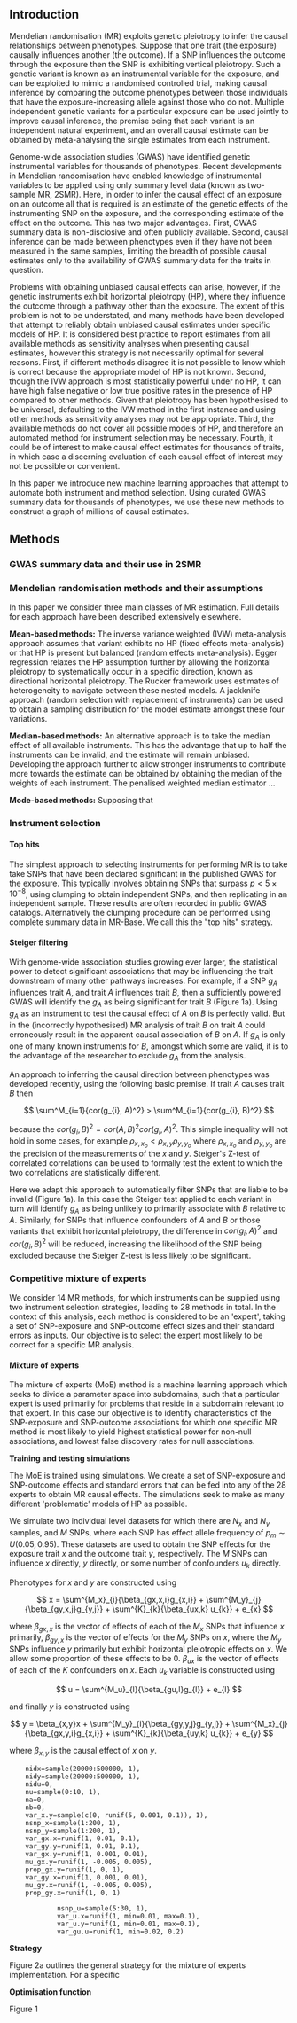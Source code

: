 ## Introduction

Mendelian randomisation (MR) exploits genetic pleiotropy to infer the causal relationships between phenotypes. Suppose that one trait (the exposure) causally influences another (the outcome). If a SNP influences the outcome through the exposure then the SNP is exhibiting vertical pleiotropy. Such a genetic variant is known as an instrumental variable for the exposure, and can be exploited to mimic a randomised controlled trial, making causal inference by comparing the outcome phenotypes between those individuals that have the exposure-increasing allele against those who do not. Multiple independent genetic variants for a particular exposure can be used jointly to improve causal inference, the premise being that each variant is an independent natural experiment, and an overall causal estimate can be obtained by meta-analysing the single estimates from each instrument.

Genome-wide association studies (GWAS) have identified genetic instrumental variables for thousands of phenotypes. Recent developments in Mendelian randomisation have enabled knowledge of instrumental variables to be applied using only summary level data (known as two-sample MR, 2SMR). Here, in order to infer the causal effect of an exposure on an outcome all that is required is an estimate of the genetic effects of the instrumenting SNP on the exposure, and the corresponding estimate of the effect on the outcome. This has two major advantages. First, GWAS summary data is non-disclosive and often publicly available. Second, causal inference can be made between phenotypes even if they have not been measured in the same samples, limiting the breadth of possible causal estimates only to the availability of GWAS summary data for the traits in question.

Problems with obtaining unbiased causal effects can arise, however, if the genetic instruments exhibit horizontal pleiotropy (HP), where they influence the outcome through a pathway other than the exposure. The extent of this problem is not to be understated, and many methods have been developed that attempt to reliably obtain unbiased causal estimates under specific models of HP. It is considered best practice to report estimates from all available methods as sensitivity analyses when presenting causal estimates, however this strategy is not necessarily optimal for several reasons. First, if different methods disagree it is not possible to know which is correct because the appropriate model of HP is not known. Second, though the IVW approach is most statistically powerful under no HP, it can have high false negative or low true positive rates in the presence of HP compared to other methods. Given that pleiotropy has been hypothesised to be universal, defaulting to the IVW method in the first instance and using other methods as sensitivity analyses may not be appropriate. Third, the available methods do not cover all possible models of HP, and therefore an automated method for instrument selection may be necessary. Fourth, it could be of interest to make causal effect estimates for thousands of traits, in which case a discerning evaluation of each causal effect of interest may not be possible or convenient. 

In this paper we introduce new machine learning approaches that attempt to automate both instrument and method selection. Using curated GWAS summary data for thousands of phenotypes, we use these new methods to construct a graph of millions of causal estimates.


## Methods

### GWAS summary data and their use in 2SMR




### Mendelian randomisation methods and their assumptions

In this paper we consider three main classes of MR estimation. Full details for each approach have been described extensively elsewhere.

**Mean-based methods:** The inverse variance weighted (IVW) meta-analysis approach assumes that variant exhibits no HP (fixed effects meta-analysis) or that HP is present but balanced (random effects meta-analysis). Egger regression relaxes the HP assumption further by allowing the horizontal pleiotropy to systematically occur in a specific direction, known as directional horizontal pleiotropy. The Rucker framework uses estimates of heterogeneity to navigate between these nested models. A jackknife approach (random selection with replacement of instruments) can be used to obtain a sampling distribution for the model estimate amongst these four variations.

**Median-based methods:** An alternative approach is to take the median effect of all available instruments. This has the advantage that up to half the instruments can be invalid, and the estimate will remain unbiased. Developing the approach further to allow stronger instruments to contribute more towards the estimate can be obtained by obtaining the median of the weights of each instrument. The penalised weighted median estimator ...

**Mode-based methods:** Supposing that 


### Instrument selection

#### Top hits

The simplest approach to selecting instruments for performing MR is to take take SNPs that have been declared significant in the published GWAS for the exposure. This typically involves obtaining SNPs that surpass $p < 5 \times 10^{-8}$, using clumping to obtain independent SNPs, and then replicating in an independent sample. These results are often recorded in public GWAS catalogs. Alternatively the clumping procedure can be performed using complete summary data in MR-Base. We call this the "top hits" strategy.


#### Steiger filtering

With genome-wide association studies growing ever larger, the statistical power to detect significant associations that may be influencing the trait downstream of many other pathways increases. For example, if a SNP $g_{A}$ influences trait $A$, and trait $A$ influences trait $B$, then a sufficiently powered GWAS will identify the $g_{A}$ as being significant for trait $B$ (Figure 1a). Using $g_{A}$ as an instrument to test the causal effect of $A$ on $B$ is perfectly valid. But in the (incorrectly hypothesised) MR analysis of trait $B$ on trait $A$ could erroneously result in the apparent causal association of $B$ on $A$. If $g_{A}$ is only one of many known instruments for $B$, amongst which some are valid, it is to the advantage of the researcher to exclude $g_{A}$ from the analysis. 

An approach to inferring the causal direction between phenotypes was developed recently, using the following basic premise. If trait $A$ causes trait $B$ then 

$$
\sum^M_{i=1}{cor(g_{i}, A)^2} > \sum^M_{i=1}{cor(g_{i}, B)^2}
$$

because the $cor(g_{i}, B)^2 = cor(A, B)^{2} cor(g_{i}, A)^{2}$. This simple inequality will not hold in some cases, for example $\rho_{x, x_o} < \rho_{x,y}\rho_{y,y_o}$ where $\rho_{x, x_o}$ and $\rho_{y, y_o}$ are the precision of the measurements of the $x$ and $y$. Steiger's Z-test of correlated correlations can be used to formally test the extent to which the two correlations are statistically different.

Here we adapt this approach to automatically filter SNPs that are liable to be invalid (Figure 1a). In this case the Steiger test applied to each variant in turn will identify $g_{A}$ as being unlikely to primarily associate with $B$ relative to $A$. Similarly, for SNPs that influence confounders of $A$ and $B$ or those variants that exhibit horizontal pleiotropy, the difference in $cor(g_{i}, A)^2$ and $cor(g_{i}, B)^2$ will be reduced, increasing the likelihood of the SNP being excluded because the Steiger Z-test is less likely to be significant.

### Competitive mixture of experts

We consider 14 MR methods, for which instruments can be supplied using two instrument selection strategies, leading to 28 methods in total. In the context of this analysis, each method is considered to be an 'expert', taking a set of SNP-exposure and SNP-outcome effect sizes and their standard errors as inputs. Our objective is to select the expert most likely to be correct for a specific MR analysis.

#### Mixture of experts

The mixture of experts (MoE) method is a machine learning approach which seeks to divide a parameter space into subdomains, such that a particular expert is used primarily for problems that reside in a subdomain relevant to that expert. In this case our objective is to identify characteristics of the SNP-exposure and SNP-outcome associations for which one specific MR method is most likely to yield highest statistical power for non-null associations, and lowest false discovery rates for null associations.

**Training and testing simulations**

The MoE is trained using simulations. We create a set of SNP-exposure and SNP-outcome effects and standard errors that can be fed into any of the 28 experts to obtain MR causal effects. The simulations seek to make as many different 'problematic' models of HP as possible.

We simulate two individual level datasets for which there are $N_x$ and $N_y$ samples, and $M$ SNPs, where each SNP has effect allele frequency of $p_m \sim U(0.05, 0.95)$. These datasets are used to obtain the SNP effects for the exposure trait $x$ and the outcome trait $y$, respectively. The $M$ SNPs can influence $x$ directly, $y$ directly, or some number of confounders $u_{k}$ directly. 

Phenotypes for $x$ and $y$ are constructed using

$$
x = \sum^{M_x}_{i}{\beta_{gx,x,i}g_{x,i}} + \sum^{M_y}_{j}{\beta_{gy,x,j}g_{y,j}} + \sum^{K}_{k}{\beta_{ux,k} u_{k}} + e_{x}
$$

where $\beta_{gx,x}$ is the vector of effects of each of the $M_x$ SNPs that influence $x$ primarily, $\beta_{gy,x}$ is the vector of effects for the $M_y$ SNPs on $x$, where the $M_y$ SNPs influence $y$ primarily but exhibit horizontal pleiotropic effects on $x$. We allow some proportion of these effects to be 0. $\beta_{ux}$ is the vector of effects of each of the $K$ confounders on $x$. Each $u_{k}$ variable is constructed using

$$
u = \sum^{M_u}_{l}{\beta_{gu,l}g_{l}} + e_{l}
$$

and finally $y$ is constructed using

$$
y = \beta_{x,y}x + \sum^{M_y}_{i}{\beta_{gy,y,j}g_{y,j}} + \sum^{M_x}_{j}{\beta_{gx,y,i}g_{x,i}} + \sum^{K}_{k}{\beta_{uy,k} u_{k}} + e_{y}
$$

where $\beta_{x,y}$ is the causal effect of $x$ on $y$. 


        nidx=sample(20000:500000, 1), 
        nidy=sample(20000:500000, 1), 
        nidu=0, 
        nu=sample(0:10, 1), 
        na=0,
        nb=0,
        var_x.y=sample(c(0, runif(5, 0.001, 0.1)), 1),
        nsnp_x=sample(1:200, 1),
        nsnp_y=sample(1:200, 1),
        var_gx.x=runif(1, 0.01, 0.1),
        var_gy.y=runif(1, 0.01, 0.1),
        var_gx.y=runif(1, 0.001, 0.01),
        mu_gx.y=runif(1, -0.005, 0.005),
        prop_gx.y=runif(1, 0, 1),
        var_gy.x=runif(1, 0.001, 0.01),
        mu_gy.x=runif(1, -0.005, 0.005),
        prop_gy.x=runif(1, 0, 1)

                nsnp_u=sample(5:30, 1), 
                var_u.x=runif(1, min=0.01, max=0.1), 
                var_u.y=runif(1, min=0.01, max=0.1), 
                var_gu.u=runif(1, min=0.02, 0.2)


**Strategy**

Figure 2a outlines the general strategy for the mixture of experts implementation. For a specific 

**Optimisation function** 





Figure 1